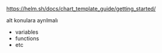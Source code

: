 https://helm.sh/docs/chart_template_guide/getting_started/

alt konulara ayrılmalı

- variables
- functions
- etc